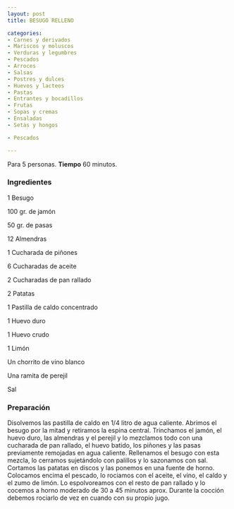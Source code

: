 ```yaml
---
layout: post
title: BESUGO RELLENO

categories:
- Carnes y derivados
- Mariscos y moluscos
- Verduras y legumbres
- Pescados
- Arroces
- Salsas
- Postres y dulces
- Huevos y lacteos
- Pastas
- Entrantes y bocadillos
- Frutas
- Sopas y cremas
- Ensaladas
- Setas y hongos

- Pescados

---
```

Para 5 personas.
<b>Tiempo</b> 60 minutos.

<h3>Ingredientes</h3>

1 Besugo

100 gr. de jamón

50 gr. de pasas

12 Almendras

1 Cucharada de piñones

6 Cucharadas de aceite

2 Cucharadas de pan rallado

2 Patatas

1 Pastilla de caldo concentrado

1 Huevo duro

1 Huevo crudo

1 Limón

Un chorrito de vino blanco

Una ramita de perejil

Sal

<h3>Preparación</h3>

Disolvemos las pastilla de caldo en 1/4 litro de agua caliente. Abrimos el besugo por la mitad y retiramos la espina central. Trinchamos el jamón, el huevo duro, las almendras y el perejil y lo mezclamos todo con una cucharada de pan rallado, el huevo batido, los piñones y las pasas previamente remojadas en agua caliente. Rellenamos el besugo con esta mezcla, lo cerramos sujetándolo con palillos y lo sazonamos con sal. Cortamos las patatas en discos y las ponemos en una fuente de horno. Colocamos encima el pescado, lo rociamos con el aceite, el vino, el caldo y el zumo de limón. Lo espolvoreamos con el resto de pan rallado y lo cocemos a horno moderado de 30 a 45 minutos aprox. Durante la cocción debemos rociarlo de vez en cuando con su propio jugo.


